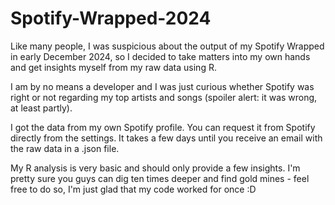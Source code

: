 # Spotify-Wrapped-2024
Like many people, I was suspicious about the output of my Spotify Wrapped in early December 2024, so I decided to take matters into my own hands and get insights myself from my raw data using R.

I am by no means a developer and I was just curious whether Spotify was right or not regarding my top artists and songs (spoiler alert: it was wrong, at least partly).

I got the data from my own Spotify profile. You can request it from Spotify directly from the settings. It takes a few days until you receive an email with the raw data in a .json file.

My R analysis is very basic and should only provide a few insights. I'm pretty sure you guys can dig ten times deeper and find gold mines - feel free to do so, I'm just glad that my code worked for once :D

